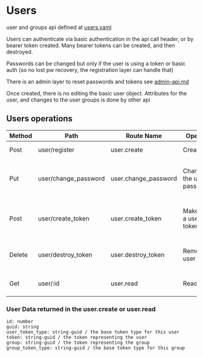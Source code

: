 # Users

user and groups api defined at [users.yaml](../../../api-docs/users.yaml)


Users can authenticate via basic authentication in the api call header, or by bearer token created.
Many bearer tokens can be created, and then destroyed.

Passwords can be changed but only if the user is using a token or basic auth (so no lost pw recovery, the registration layer can handle that)

There is an admin layer to reset passwords and tokens see [admin-api.md](admin-api.md)

Once created, there is no editing the basic user object. Attributes for the user, and changes to the user groups is done by other api

## Users operations

| Method | Path                 | Route Name           | Operation                 | Description                                         | Args                 | Notes |
|--------|----------------------|----------------------|---------------------------|-----------------------------------------------------|----------------------|-------|
| Post   | user/register        | user.create          | Create User               | Makes a new user                                    | username,password    |       |
| Put    | user/change_password | user.change_password | Changes the user password | Changes the password for the authenticated user     | password, confirm pw |       |
| Post   | user/create_token    | user.create_token    | Make/return a user token  | makes a new bearer token for the authenticated user |                      |       |
| Delete | user/destroy_token   | user.destroy_token   | Remove the user token     | Deletes the bearer token  (must belong to the user) | token                |       |
| Get    | user/:id             | user.read            | Read User                 | Shows the user information                          |                      |       |

### User Data returned in the user.create or user.read

    id: number
    guid: string
    user_token_type: string-guid / the base token type for this user
    token: string-guid / the token representing the user
    group: string-guid / the token representing the group
    group_token_type: string-guid / the base token type for this group